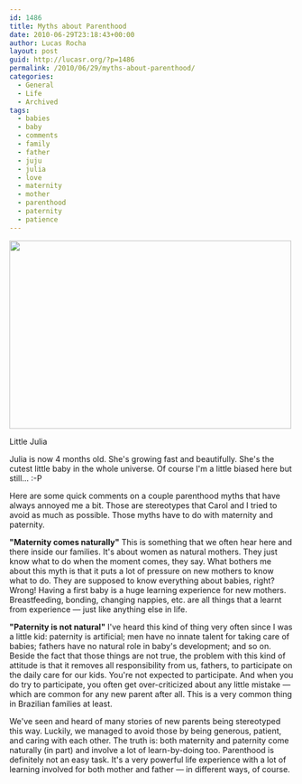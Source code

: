 ```yaml
---
id: 1486
title: Myths about Parenthood
date: 2010-06-29T23:18:43+00:00
author: Lucas Rocha
layout: post
guid: http://lucasr.org/?p=1486
permalink: /2010/06/29/myths-about-parenthood/
categories:
  - General
  - Life
  - Archived
tags:
  - babies
  - baby
  - comments
  - family
  - father
  - juju
  - julia
  - love
  - maternity
  - mother
  - parenthood
  - paternity
  - patience
---
```

<div id="attachment_2141" style="width: 510px" class="wp-caption alignnone">
  <img class="size-full wp-image-2141" src="http://lucasr.org/wp-content/uploads/2010/06/julia.jpg" width="500" height="333" />
  <p class="wp-caption-text">
    Little Julia
  </p>
</div>

Julia is now 4 months old. She's growing fast and beautifully. She's the cutest
little baby in the whole universe. Of course I'm a little biased here but
still... :-P

Here are some quick comments on a couple parenthood myths that have always
annoyed me a bit. Those are stereotypes that Carol and I tried to avoid as much
as possible. Those myths have to do with maternity and paternity.

**"Maternity comes naturally"** This is something that we often hear here and
there inside our families. It's about women as natural mothers. They just know
what to do when the moment comes, they say. What bothers me about this myth is
that it puts a lot of pressure on new mothers to know what to do. They are
supposed to know everything about babies, right? Wrong! Having a first baby is
a huge learning experience for new mothers. Breastfeeding, bonding, changing
nappies, etc. are all things that a learnt from experience — just like anything
else in life.

**"Paternity is not natural"** I've heard this kind of thing very often since I
was a little kid: paternity is artificial; men have no innate talent for taking
care of babies; fathers have no natural role in baby's development; and so on.
Beside the fact that those things are not true, the problem with this kind of
attitude is that it removes all responsibility from us, fathers, to participate
on the daily care for our kids. You're not expected to participate. And when
you do try to participate, you often get over-criticized about any little
mistake — which are common for any new parent after all. This is a very common
thing in Brazilian families at least.

We've seen and heard of many stories of new parents being stereotyped this way.
Luckily, we managed to avoid those by being generous, patient, and caring with
each other. The truth is: both maternity and paternity come naturally (in part)
and involve a lot of learn-by-doing too. Parenthood is definitely not an easy
task. It's a very powerful life experience with a lot of learning involved for
both mother and father — in different ways, of course.
